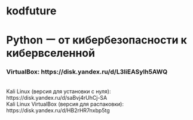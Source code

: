 # kodfuture
<h1>Python ー от кибербезопасности к кибервселенной</h1>
<h3>VirtualBox: https://disk.yandex.ru/d/L3IiEASylh5AWQ</h3>
<br>Kali Linux (версия для установки с нуля): https://disk.yandex.ru/d/saBvj4rUhCj-SA
<br>Kali Linux VirtualBox (версия для распаковки): https://disk.yandex.ru/d/HB2rHR7nxbp5tg

